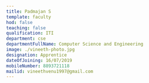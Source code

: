 ```yaml
---
title: Padmajan S
template: faculty
hod: false
teaching: false
qualification: ITI
department: cse
departmentFullName: Computer Science and Engineering
image: ./vineeth-photo.jpg
designation: Apprentice 
dateOfJoining: 16/07/2019
mobileNumber: 8893721118
mailid: vineethvenu1997@gmail.com
---
```

